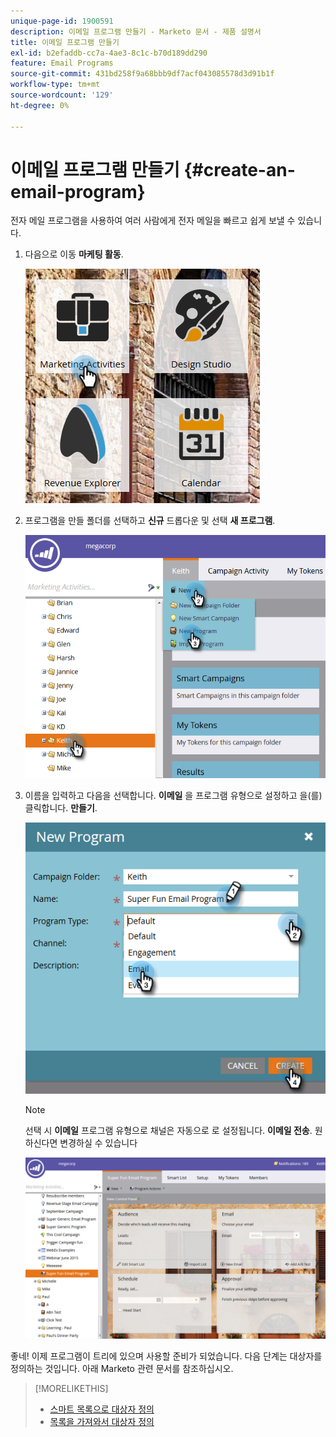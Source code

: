 ```yaml
---
unique-page-id: 1900591
description: 이메일 프로그램 만들기 - Marketo 문서 - 제품 설명서
title: 이메일 프로그램 만들기
exl-id: b2efaddb-cc7a-4ae3-8c1c-b70d189dd290
feature: Email Programs
source-git-commit: 431bd258f9a68bbb9df7acf043085578d3d91b1f
workflow-type: tm+mt
source-wordcount: '129'
ht-degree: 0%

---
```


# 이메일 프로그램 만들기 {#create-an-email-program}

전자 메일 프로그램을 사용하여 여러 사람에게 전자 메일을 빠르고 쉽게 보낼 수 있습니다.

1. 다음으로 이동 **마케팅 활동**.

   ![](assets/one.png)

1. 프로그램을 만들 폴더를 선택하고 **신규** 드롭다운 및 선택 **새 프로그램**.

   ![](assets/two.png)

1. 이름을 입력하고 다음을 선택합니다. **이메일** 을 프로그램 유형으로 설정하고 을(를) 클릭합니다. **만들기**.

   ![](assets/three.png)

   >[!NOTE]
   >
   >선택 시 **이메일** 프로그램 유형으로 채널은 자동으로 로 설정됩니다. **이메일 전송**. 원하신다면 변경하실 수 있습니다

   ![](assets/four.png)

좋네! 이제 프로그램이 트리에 있으며 사용할 준비가 되었습니다. 다음 단계는 대상자를 정의하는 것입니다. 아래 Marketo 관련 문서를 참조하십시오.

>[!MORELIKETHIS]
>
>* [스마트 목록으로 대상자 정의](/help/marketo/product-docs/email-marketing/email-programs/managing-people-in-email-programs/define-an-audience-with-a-smart-list.md)
>* [목록을 가져와서 대상자 정의](/help/marketo/product-docs/email-marketing/email-programs/managing-people-in-email-programs/define-an-audience-by-importing-a-list.md)
